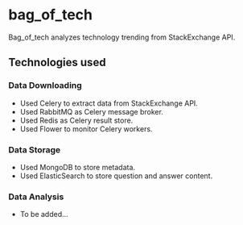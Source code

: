 # bag_of_tech
Bag_of_tech analyzes technology trending from StackExchange API.

## Technologies used

### Data Downloading
* Used Celery to extract data from StackExchange API.
* Used RabbitMQ as Celery message broker.
* Used Redis as Celery result store.
* Used Flower to monitor Celery workers.

### Data Storage
* Used MongoDB to store metadata.
* Used ElasticSearch to store question and answer content.

### Data Analysis
* To be added...